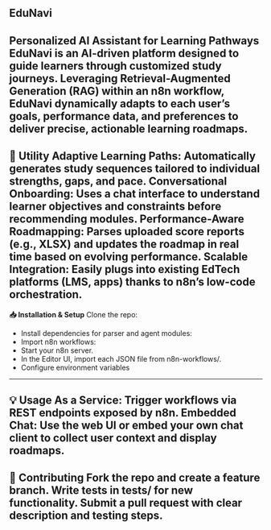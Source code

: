 **EduNavi**
-------------------------------------------------------------------------------------------------------
Personalized AI Assistant for Learning Pathways
EduNavi is an AI-driven platform designed to guide learners through customized study journeys. Leveraging Retrieval-Augmented Generation (RAG) within an n8n workflow, EduNavi dynamically adapts to each user’s goals, performance data, and preferences to deliver precise, actionable learning roadmaps.
-------------------------------------------------------------------------------------------------------
**🚀 Utility**
Adaptive Learning Paths: Automatically generates study sequences tailored to individual strengths, gaps, and pace.
Conversational Onboarding: Uses a chat interface to understand learner objectives and constraints before recommending modules.
Performance-Aware Roadmapping: Parses uploaded score reports (e.g., XLSX) and updates the roadmap in real time based on evolving performance.
Scalable Integration: Easily plugs into existing EdTech platforms (LMS, apps) thanks to n8n’s low-code orchestration.
-------------------------------------------------------------------------------------------------------
**📥 Installation & Setup**
Clone the repo:
 - Install dependencies for parser and agent modules:
 - Import n8n workflows:
 - Start your n8n server.
 - In the Editor UI, import each JSON file from n8n-workflows/.
 - Configure environment variables
-------------------------------------------------------------------------------------------------------
**💡 Usage**
As a Service: Trigger workflows via REST endpoints exposed by n8n.
Embedded Chat: Use the web UI or embed your own chat client to collect user context and display roadmaps.
-------------------------------------------------------------------------------------------------------
**🤝 Contributing**
Fork the repo and create a feature branch.
Write tests in tests/ for new functionality.
Submit a pull request with clear description and testing steps.
-------------------------------------------------------------------------------------------------------
